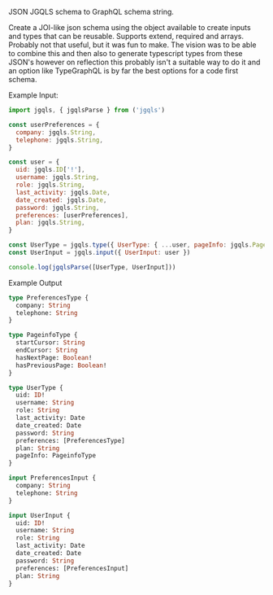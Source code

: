JSON JGQLS schema to GraphQL schema string.

Create a JOI-like json schema using the object available to create inputs and types that can be reusable. Supports extend, required and arrays. Probably not that useful, but it was fun to make. The vision was to be able to combine this and then also to generate typescript types from these JSON's however on reflection this probably isn't a suitable way to do it and an option like TypeGraphQL is by far the best options for a code first schema.

Example Input:

```javascript
import jgqls, { jgqlsParse } from ('jgqls')

const userPreferences = {
  company: jgqls.String,
  telephone: jgqls.String,
}

const user = {
  uid: jgqls.ID['!'],
  username: jgqls.String,
  role: jgqls.String,
  last_activity: jgqls.Date,
  date_created: jgqls.Date,
  password: jgqls.String,
  preferences: [userPreferences],
  plan: jgqls.String,
}

const UserType = jgqls.type({ UserType: { ...user, pageInfo: jgqls.PageInfo } })
const UserInput = jgqls.input({ UserInput: user })

console.log(jgqlsParse([UserType, UserInput]))
```

Example Output

```graphql
type PreferencesType {
  company: String
  telephone: String
}

type PageinfoType {
  startCursor: String
  endCursor: String
  hasNextPage: Boolean!
  hasPreviousPage: Boolean!
}

type UserType {
  uid: ID!
  username: String
  role: String
  last_activity: Date
  date_created: Date
  password: String
  preferences: [PreferencesType]
  plan: String
  pageInfo: PageinfoType
}

input PreferencesInput {
  company: String
  telephone: String
}

input UserInput {
  uid: ID!
  username: String
  role: String
  last_activity: Date
  date_created: Date
  password: String
  preferences: [PreferencesInput]
  plan: String
}
```
